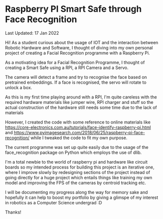 # Raspberry PI Smart Safe through Face Recognition
Last Updated: 17 Jan 2022

Hi! As a student curious about the usage of IOT and the interaction
between Robotic Hardware and Software, I thought of diving into my own personal 
project of creating a Facial Recognition programme with a Raspberry Pi. 

As a motivating idea for a Facial Recognition Programme, I thought of creating a Smart Safe
using a RPI, a RPI Camera and a Servo. 

The camera will detect a frame and try to recognise the face based on pretrained embeddings. 
If a face is recognised, the servo will rotate to unlock a box.

As this is my first time playing around with a RPI, I'm quite careless with the required hardware 
materials like jumper wire, RPI charger and stuff so the actual construction of the hardware still needs some time due to the lack of materials

However, I created the code with some reference to online materials like https://core-electronics.com.au/tutorials/face-identify-raspberry-pi.html and https://www.pyimagesearch.com/2018/06/25/raspberry-pi-face-recognition/ while I tweaked the code to fit my own purpose.

The current programme was set up quite easily due to the usage of the face_recognition package on Python which employs the use of dlib. 

I'm a total newbie to the world of raspberry pi and hardware like circuit boards so my intended process for building this project is an iterative one, where I improve slowly by redesigning sections of the project instead of going directly for a huge project which entails things like training my own model and improving the FPS of the cameras by centroid tracking etc. 

I will be documenting my progress along the way for memory sake and hopefully it can help to boost my portfolio by giving a glimspe of my interest in robotics as a Computer Science undergrad :D 

Thanks!